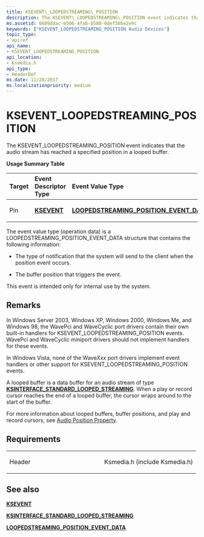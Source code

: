 ```yaml
---
title: KSEVENT\_LOOPEDSTREAMING\_POSITION
description: The KSEVENT\_LOOPEDSTREAMING\_POSITION event indicates that the audio stream has reached a specified position in a looped buffer.Usage Summary TableTargetEvent Descriptor TypeEvent Value TypePinKSEVENTLOOPEDSTREAMING\_POSITION\_EVENT\_DATA The event value type (operation data) is a LOOPEDSTREAMING\_POSITION\_EVENT\_DATA structure that contains the following information The type of notification that the system will send to the client when the position event occurs.The buffer position that triggers the event.
ms.assetid: 6609ddac-e506-4fab-b580-0def30be2e9c
keywords: ["KSEVENT_LOOPEDSTREAMING_POSITION Audio Devices"]
topic_type:
- apiref
api_name:
- KSEVENT_LOOPEDSTREAMING_POSITION
api_location:
- Ksmedia.h
api_type:
- HeaderDef
ms.date: 11/28/2017
ms.localizationpriority: medium
---
```


# KSEVENT\_LOOPEDSTREAMING\_POSITION


The KSEVENT\_LOOPEDSTREAMING\_POSITION event indicates that the audio stream has reached a specified position in a looped buffer.

**Usage Summary Table**

<table>
<colgroup>
<col width="33%" />
<col width="33%" />
<col width="33%" />
</colgroup>
<thead>
<tr class="header">
<th align="left">Target</th>
<th align="left">Event Descriptor Type</th>
<th align="left">Event Value Type</th>
</tr>
</thead>
<tbody>
<tr class="odd">
<td align="left"><p>Pin</p></td>
<td align="left"><p><a href="https://docs.microsoft.com/previous-versions/ff561744(v=vs.85)" data-raw-source="[&lt;strong&gt;KSEVENT&lt;/strong&gt;](/previous-versions/ff561744(v=vs.85))"><strong>KSEVENT</strong></a></p></td>
<td align="left"><p><a href="https://docs.microsoft.com/windows-hardware/drivers/ddi/ksmedia/ns-ksmedia-loopedstreaming_position_event_data" data-raw-source="[&lt;strong&gt;LOOPEDSTREAMING_POSITION_EVENT_DATA&lt;/strong&gt;](/windows-hardware/drivers/ddi/ksmedia/ns-ksmedia-loopedstreaming_position_event_data)"><strong>LOOPEDSTREAMING_POSITION_EVENT_DATA</strong></a></p></td>
</tr>
</tbody>
</table>

 

The event value type (operation data) is a LOOPEDSTREAMING\_POSITION\_EVENT\_DATA structure that contains the following information:

-   The type of notification that the system will send to the client when the position event occurs.

-   The buffer position that triggers the event.

This event is intended only for internal use by the system.

Remarks
-------

In Windows Server 2003, Windows XP, Windows 2000, Windows Me, and Windows 98, the WavePci and WaveCyclic port drivers contain their own built-in handlers for KSEVENT\_LOOPEDSTREAMING\_POSITION events. WavePci and WaveCyclic miniport drivers should not implement handlers for these events.

In Windows Vista, none of the Wave*Xxx* port drivers implement event handlers or other support for KSEVENT\_LOOPEDSTREAMING\_POSITION events.

A looped buffer is a data buffer for an audio stream of type [**KSINTERFACE\_STANDARD\_LOOPED\_STREAMING**](../stream/ksinterface-standard-looped-streaming.md). When a play or record cursor reaches the end of a looped buffer, the cursor wraps around to the start of the buffer.

For more information about looped buffers, buffer positions, and play and record cursors, see [Audio Position Property](./audio-position-property.md).

Requirements
------------

<table>
<colgroup>
<col width="50%" />
<col width="50%" />
</colgroup>
<tbody>
<tr class="odd">
<td align="left"><p>Header</p></td>
<td align="left">Ksmedia.h (include Ksmedia.h)</td>
</tr>
</tbody>
</table>

## <span id="see_also"></span>See also


[**KSEVENT**](/previous-versions/ff561744(v=vs.85))

[**KSINTERFACE\_STANDARD\_LOOPED\_STREAMING**](../stream/ksinterface-standard-looped-streaming.md)

[**LOOPEDSTREAMING\_POSITION\_EVENT\_DATA**](/windows-hardware/drivers/ddi/ksmedia/ns-ksmedia-loopedstreaming_position_event_data)

 

